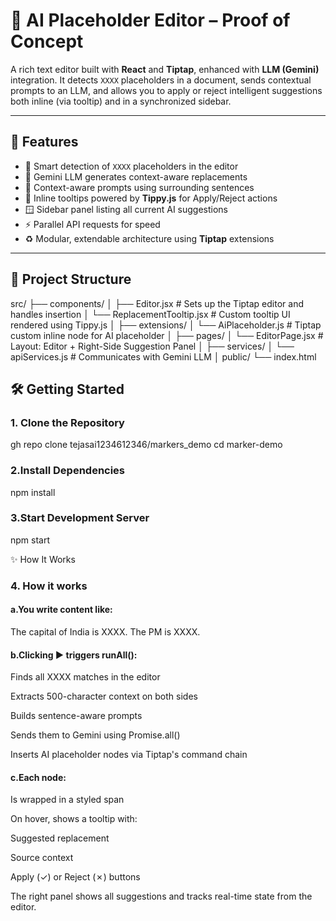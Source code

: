 # 🧠 AI Placeholder Editor – Proof of Concept

A rich text editor built with **React** and **Tiptap**, enhanced with **LLM (Gemini)** integration. It detects `XXXX` placeholders in a document, sends contextual prompts to an LLM, and allows you to apply or reject intelligent suggestions both inline (via tooltip) and in a synchronized sidebar.

---

## 🚀 Features

- 📝 Smart detection of `XXXX` placeholders in the editor
- 🤖 Gemini LLM generates context-aware replacements
- 🧠 Context-aware prompts using surrounding sentences
- 🎯 Inline tooltips powered by **Tippy.js** for Apply/Reject actions
- 🪟 Sidebar panel listing all current AI suggestions
- ⚡ Parallel API requests for speed
- ♻️ Modular, extendable architecture using **Tiptap** extensions

---

## 📁 Project Structure

src/
├── components/
│ ├── Editor.jsx # Sets up the Tiptap editor and handles insertion
│ └── ReplacementTooltip.jsx # Custom tooltip UI rendered using Tippy.js
│
├── extensions/
│ └── AiPlaceholder.js # Tiptap custom inline node for AI placeholder
│
├── pages/
│ └── EditorPage.jsx # Layout: Editor + Right-Side Suggestion Panel
│
├── services/
│ └── apiServices.js # Communicates with Gemini LLM
│
public/
└── index.html

## 🛠️ Getting Started

### 1. Clone the Repository

gh repo clone tejasai1234612346/markers_demo
cd marker-demo

### 2.Install Dependencies

npm install

### 3.Start Development Server

npm start

✨ How It Works

### 4. How it works

#### a.You write content like:

The capital of India is XXXX. The PM is XXXX.

#### b.Clicking ▶️ triggers runAll():

Finds all XXXX matches in the editor

Extracts 500-character context on both sides

Builds sentence-aware prompts

Sends them to Gemini using Promise.all()

Inserts AI placeholder nodes via Tiptap's command chain

#### c.Each node:

Is wrapped in a styled span

On hover, shows a tooltip with:

Suggested replacement

Source context

Apply (✓) or Reject (✗) buttons

The right panel shows all suggestions and tracks real-time state from the editor.
